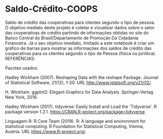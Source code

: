 # Saldo-Crédito-COOPS
 Saldo de crédito das cooperativas para clientes segundo o tipo de pessoa.
O objetivo mediato deste projeto é coletar e vizualizar dados sobre o setor das cooperativas de crédito partindo de informações obtidas no site do Banco Central do Brasil/Departamento de Promoção Da Cidadania Financeira. Já o seu objetivo imediato, limitado a este notebook é criar um gráfico de barras para mostrar as informações dos saldos de crédito das cooperativas para os clientes segundo o tipo de Pessoa (física ou jurídica). 
REFERÊNCIAS:

Pacotes usados:

Hadley Wickham (2007). Reshaping Data with the reshape Package. Journal of
Statistical Software, 21(12), 1-20. URL http://www.jstatsoft.org/v21/i12/.
  
H. Wickham. ggplot2: Elegant Graphics for Data Analysis. Springer-Verlag New York,
2016.

Hadley Wickham (2017). tidyverse: Easily Install and Load the 'Tidyverse'. R package
version 1.2.1. https://CRAN.R-project.org/package=tidyverse.

Linguagem R:
R Core Team (2019). R: A language and environment for statistical computing. R
Foundation for Statistical Computing, Vienna, Austria. URL https://www.R-project.org/.
